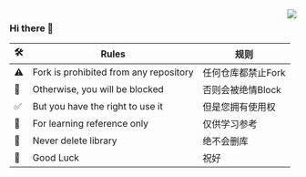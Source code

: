 <img align="right" src="https://github-readme-stats.vercel.app/api?username=yqc007&show_icons=true&icon_color=CE1D2D&text_color=718096&bg_color=ffffff&hide_title=false" />

### Hi there 👋

🛠| Rules | 规则  |
|  ----  | ----  | --- |
⚠️| Fork is prohibited from any repository | 任何仓库都禁止Fork |
🚫| Otherwise, you will be blocked | 否则会被绝情Block |
✅| But you have the right to use it | 但是您拥有使用权 |
📝| For learning reference only | 仅供学习参考 |
🔮| Never delete library | 绝不会删库 |
🍿| Good Luck | 祝好 |
